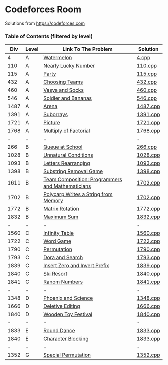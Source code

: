 # Codeforces Room

Solutions from https://codeforces.com

### **Table of Contents (filtered by level)**
Div|Level|Link To The Problem|Solution|
-|-|-|-|
4|A|[Watermelon](https://codeforces.com/problemset/problem/4/A)|[4.cpp](/A/4.cpp)|
110|A|[Nearly Lucky Number](https://codeforces.com/problemset/problem/110/A)|[110.cpp](/A/110.cpp)|
115|A|[Party](https://codeforces.com/problemset/problem/115/A)|[115.cpp](/A/115.cpp)|
432|A|[Choosing Teams](https://codeforces.com/problemset/problem/432/A)|[432.cpp](/A/432.cpp)|
460|A|[Vasya and Socks](https://codeforces.com/problemset/problem/460/A)|[460.cpp](/A/460.cpp)|
546|A|[Soldier and Bananas](https://codeforces.com/problemset/problem/460/A)|[546.cpp](/A/546.cpp)|
1487|A|[Arena](https://codeforces.com/problemset/problem/1487/A)|[1487.cpp](/A/1487.cpp)|
1391|A|[Suborrays](https://codeforces.com/problemset/problem/1391/A)|[1391.cpp](/A/1391.cpp)|
1721|A|[Picture](https://codeforces.com/problemset/problem/1721/A)|[1721.cpp](/A/1721.cpp)|
1768|A|[Multiply of Factorial](https://codeforces.com/problemset/problem/1768/A)|[1768.cpp](/A/1768.cpp)|
-|-|-|-
266|B|[Queue at School](https://codeforces.com/problemset/problem/266/B)|[266.cpp](/B/266.cpp)|
1028|B|[Unnatural Conditions](https://codeforces.com/problemset/problem/1028/B)|[1028.cpp](/B/1028.cpp)|
1093|B|[Letters Rearranging](https://codeforces.com/problemset/problem/1093/B)|[1093.cpp](/B/1093.cpp)|
1398|B|[Substring Removal Game](https://codeforces.com/problemset/problem/1398/B)|[1398.cpp](/B/1398.cpp)|
1611|B|[Team Composition: Programmers and Mathematicians](https://codeforces.com/problemset/problem/1611/B)|[1702.cpp](/B/1611.cpp)|
1702|B|[Polycarp Writes a String from Memory](https://codeforces.com/problemset/problem/1702/B)|[1702.cpp](/B/1702.cpp)|
1772|B|[Matrix Rotation](https://codeforces.com/problemset/problem/1772/B)|[1772.cpp](B/1772.cpp)|
1832|B|[Maximum Sum](https://codeforces.com/problemset/problem/1832/B)|[1832.cpp](B/1832.cpp)|
-|-|-|-
1560|C|[Infinity Table](https://codeforces.com/problemset/problem/1560/C)|[1560.cpp](/C/1560.cpp)|
1722|C|[Word Game](https://codeforces.com/problemset/problem/1722/C)|[1722.cpp](/C/1722.cpp)|
1790|C|[Permutation](https://codeforces.com/problemset/problem/1790/C)|[1790.cpp](/C/1790.cpp)|
1793|C|[Dora and Search](https://codeforces.com/problemset/problem/1793/C)|[1793.cpp](/C/1793.cpp)|
1839|C|[Insert Zero and Invert Prefix](https://codeforces.com/problemset/problem/1839/C)|[1839.cpp](/C/1839.cpp)|
1840|C|[Ski Resort](https://codeforces.com/problemset/problem/1840/C)|[1840.cpp](/C/1840.cpp)|
1841|C|[Ranom Numbers](https://codeforces.com/problemset/problem/1841/C)|[1841.cpp](/C/1841.cpp)|
-|-|-|-
1348|D|[Phoenix and Science](https://codeforces.com/contest/1348/problem/D)|[1348.cpp](/D/1348.cpp)
1666|D|[Deletive Editing](https://codeforces.com/contest/1666/problem/D)|[1666.cpp](/D/1666.cpp)
1840|D|[Wooden Toy Festival](https://codeforces.com/contest/1840/problem/D)|[1840.cpp](/D/1840.cpp)
-|-|-|-
1833|E|[Round Dance](https://codeforces.com/problemset/problem/1833/E)|[1833.cpp](/E/1833.cpp)|
1840|E|[Character Blocking](https://codeforces.com/problemset/problem/1840/E)|[1833.cpp](/E/1833.cpp)|
-|-|-|-
1352|G|[Special Permutation](https://codeforces.com/problemset/problem/1352/G)|[1352.cpp](/G/1352.cpp)